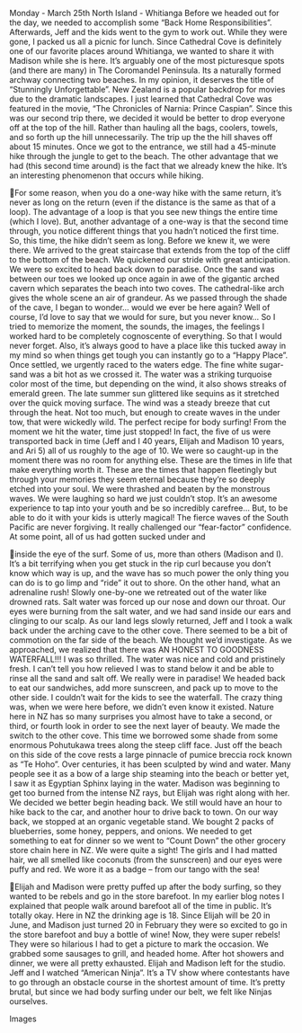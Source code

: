 Monday - March 25th
North Island - Whitianga
Before we headed out for the day, we needed to accomplish some “Back Home
Responsibilities”. Afterwards, Jeff and the kids went to the gym to work out. While
they were gone, I packed us all a picnic for lunch. Since Cathedral Cove is
definitely one of our favorite places around Whitianga, we wanted to share it
with Madison while she is here. It’s arguably one of the most picturesque spots
(and there are many) in The Coromandel Peninsula. Its a naturally formed
archway connecting two beaches. In my opinion, it deserves the title of
“Stunningly Unforgettable”. New Zealand is a popular backdrop for movies due
to the dramatic landscapes. I just learned that Cathedral Cove was featured in
the movie, “The Chronicles of Narnia: Prince Caspian”.
Since this was our second trip there, we decided it would be better to drop
everyone off at the top of the hill. Rather than hauling all the bags, coolers,
towels, and so forth up the hill unnecessarily. The trip up the the hill shaves off
about 15 minutes. Once we got to the entrance, we still had a 45-minute hike
through the jungle to get to the beach.
The other advantage that we had (this second time around) is the fact that we
already knew the hike. It’s an interesting phenomenon that occurs while hiking.

For some reason, when you do a one-way hike with the same return, it’s never as
long on the return (even if the distance is the same as that of a loop). The
advantage of a loop is that you see new things the entire time (which I love).
But, another advantage of a one-way is that the second time through, you
notice different things that you hadn’t noticed the first time. So, this time, the
hike didn’t seem as long. Before we knew it, we were there.
We arrived to the great staircase that extends from the top of the cliff to the
bottom of the beach. We quickened our stride with great anticipation. We were
so excited to head back down to paradise. Once the sand was between our
toes we looked up once again in awe of the gigantic arched cavern which
separates the beach into two coves. The cathedral-like arch gives the whole
scene an air of grandeur. As we passed through the shade of the cave, I began
to wonder… would we ever be here again? Well of course, I’d love to say that
we would for sure, but you never know… So I tried to memorize the moment, the
sounds, the images, the feelings I worked hard to be completely cognoscente
of everything. So that I would never forget. Also, it’s always good to have a place
like this tucked away in my mind so when things get tough you can instantly go
to a “Happy Place”.
Once settled, we urgently raced to the waters edge. The fine white sugar-sand
was a bit hot as we crossed it. The water was a striking turquoise color most of
the time, but depending on the wind, it also shows streaks of emerald green. The
late summer sun glittered like sequins as it stretched over the quick moving
surface. The wind was a steady breeze that cut through the heat. Not too much,
but enough to create waves in the under tow, that were wickedly wild. The
perfect recipe for body surfing!
From the moment we hit the water, time just stopped! In fact, the five of us were
transported back in time (Jeff and I 40 years, Elijah and Madison 10 years, and
Ari 5) all of us roughly to the age of 10. We were so caught-up in the moment
there was no room for anything else. These are the times in life that make
everything worth it. These are the times that happen fleetingly but through your
memories they seem eternal because they’re so deeply etched into your soul.
We were thrashed and beaten by the monstrous waves. We were laughing so
hard we just couldn’t stop. It’s an awesome experience to tap into your youth
and be so incredibly carefree… But, to be able to do it with your kids is utterly
magical!
The fierce waves of the South Pacific are never forgiving. It really challenged our
“fear-factor” confidence. At some point, all of us had gotten sucked under and

inside the eye of the surf. Some of us, more than others (Madison and I). It’s a bit
terrifying when you get stuck in the rip curl because you don’t know which way
is up, and the wave has so much power the only thing you can do is to go limp
and “ride” it out to shore. On the other hand, what an adrenaline rush!
Slowly one-by-one we retreated out of the water like drowned rats. Salt water
was forced up our nose and down our throat. Our eyes were burning from the
salt water, and we had sand inside our ears and clinging to our scalp.
As our land legs slowly returned, Jeff and I took a walk back under the arching
cave to the other cove. There seemed to be a bit of commotion on the far side
of the beach. We thought we’d investigate. As we approached, we realized
that there was AN HONEST TO GOODNESS WATERFALL!!! I was so thrilled. The
water was nice and cold and pristinely fresh. I can’t tell you how relieved I was
to stand below it and be able to rinse all the sand and salt off. We really were in
paradise!
We headed back to eat our sandwiches, add more sunscreen, and pack up to
move to the other side. I couldn’t wait for the kids to see the waterfall. The crazy
thing was, when we were here before, we didn’t even know it existed. Nature
here in NZ has so many surprises you almost have to take a second, or third, or
fourth look in order to see the next layer of beauty.
We made the switch to the other cove. This time we borrowed some shade from
some enormous Pohutukawa trees along the steep cliff face.
Just off the beach on this side of the cove rests a large pinnacle of pumice
breccia rock known as “Te Hoho”. Over centuries, it has been sculpted by wind
and water. Many people see it as a bow of a large ship steaming into the beach
or better yet, I saw it as Egyptian Sphinx laying in the water.
Madison was beginning to get too burned from the intense NZ rays, but Elijah was
right along with her. We decided we better begin heading back. We still would
have an hour to hike back to the car, and another hour to drive back to town.
On our way back, we stopped at an organic vegetable stand. We bought 2
packs of blueberries, some honey, peppers, and onions.
We needed to get something to eat for dinner so we went to “Count Down” the
other grocery store chain here in NZ. We were quite a sight! The girls and I had
matted hair, we all smelled like coconuts (from the sunscreen) and our eyes were
puffy and red. We wore it as a badge – from our tango with the sea!

Elijah and Madison were pretty puffed up after the body surfing, so they wanted
to be rebels and go in the store barefoot. In my earlier blog notes I explained
that people walk around barefoot all of the time in public. It’s totally okay. Here
in NZ the drinking age is 18. Since Elijah will be 20 in June, and Madison just turned
20 in February they were so excited to go in the store barefoot and buy a bottle
of wine! Now, they were super rebels! They were so hilarious I had to get a
picture to mark the occasion. We grabbed some sausages to grill, and headed
home.
After hot showers and dinner, we were all pretty exhausted. Elijah and Madison
left for the studio. Jeff and I watched “American Ninja”. It’s a TV show where
contestants have to go through an obstacle course in the shortest amount of
time. It’s pretty brutal, but since we had body surfing under our belt, we felt like
Ninjas ourselves.

Images

